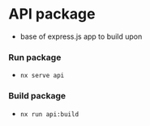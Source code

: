 # API package

- base of express.js app to build upon

### Run package

- `nx serve api`

### Build package

- `nx run api:build`
